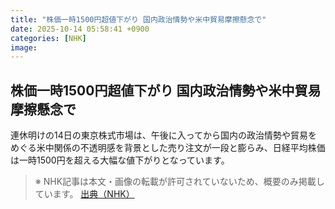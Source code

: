 ```yaml
---
title: "株価一時1500円超値下がり 国内政治情勢や米中貿易摩擦懸念で"
date: 2025-10-14 05:58:41 +0900
categories: [NHK]
image: 
---
```

## 株価一時1500円超値下がり 国内政治情勢や米中貿易摩擦懸念で

連休明けの14日の東京株式市場は、午後に入ってから国内の政治情勢や貿易をめぐる米中関係の不透明感を背景とした売り注文が一段と膨らみ、日経平均株価は一時1500円を超える大幅な値下がりとなっています。

> ※ NHK記事は本文・画像の転載が許可されていないため、概要のみ掲載しています。
[出典（NHK）](http://www3.nhk.or.jp/news/html/20251014/k10014948711000.html)
